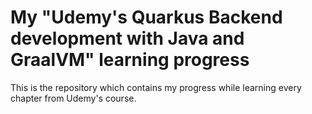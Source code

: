 # My "Udemy's Quarkus Backend development with Java and GraalVM" learning progress

This is the repository which contains my progress while learning every chapter from Udemy's course.
